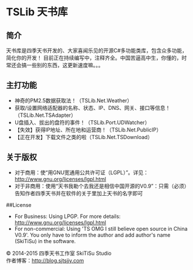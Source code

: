 # TSLib 天书库
## 简介
天书库是四季天书开发的、大家喜闻乐见的开源C#多功能类库，包含众多功能，简化你的开发！
目前正在持续编写中，注释齐全。中国苦逼高中生，你懂的，时常还会搞一些别的东西，这更新速度嘛。。。

## 主打功能
* 神奇的PM2.5数据获取法！（TSLib.Net.Weather）
* 获取/设置网络适配器的名称、状态、IP、DNS、网关、接口等信息！（TSLib.Net.TSAdapter）
* U盘插入、拔出的盘符的事件！（TSLib.Port.UDWatcher）
* 【失效】获得IP地址、所在地和运营商！（TSLib.Net.PublicIP）
* 【正在开发】下载文件之类的啦（TSLib.Net.TSDownload）

## 关于版权
* 对于商用：使“用GNU宽通用公共许可证（LGPL）”。详见：http://www.gnu.org/licenses/lgpl.html
* 对于非商用：使用“天书我勒个去我还是相信中国开源的V0.9”：只需（必须）告知作者四季天书并在软件的关于里加上天书的名字即可

##License
* For Business: Using LPGP. For more details: http://www.gnu.org/licenses/lgpl.html
* For non-commercial: Using 'TS OMG I still believe open source in China V0.9'. You only have to inform the author and add author's name (SkiTiSu) in the software.

© 2014-2015 四季天书工作室 SkiTiSu Studio<br>
作者博客：http://blog.sjtsjjy.com
